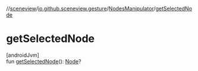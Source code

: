//[sceneview](../../../index.md)/[io.github.sceneview.gesture](../index.md)/[NodesManipulator](index.md)/[getSelectedNode](get-selected-node.md)

# getSelectedNode

[androidJvm]\
fun [getSelectedNode](get-selected-node.md)(): [Node](../../io.github.sceneview.nodes/-node/index.md)?
